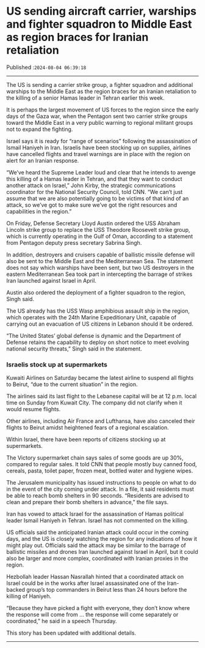 # US sending aircraft carrier, warships and fighter squadron to Middle East as region braces for Iranian retaliation

Published :`2024-08-04 06:39:18`

---

The US is sending a carrier strike group, a fighter squadron and additional warships to the Middle East as the region braces for an Iranian retaliation to the killing of a senior Hamas leader in Tehran earlier this week.

It is perhaps the largest movement of US forces to the region since the early days of the Gaza war, when the Pentagon sent two carrier strike groups toward the Middle East in a very public warning to regional militant groups not to expand the fighting.

Israel says it is ready for “range of scenarios” following the assassination of Ismail Haniyeh in Iran. Israelis have been stocking up on supplies, airlines have cancelled flights and travel warnings are in place with the region on alert for an Iranian response.

“We’ve heard the Supreme Leader loud and clear that he intends to avenge this killing of a Hamas leader in Tehran, and that they want to conduct another attack on Israel,” John Kirby, the strategic communications coordinator for the National Security Council, told CNN. “We can’t just assume that we are also potentially going to be victims of that kind of an attack, so we’ve got to make sure we’ve got the right resources and capabilities in the region.”

On Friday, Defense Secretary Lloyd Austin ordered the USS Abraham Lincoln strike group to replace the USS Theodore Roosevelt strike group, which is currently operating in the Gulf of Oman, according to a statement from Pentagon deputy press secretary Sabrina Singh.

In addition, destroyers and cruisers capable of ballistic missile defense will also be sent to the Middle East and the Mediterranean Sea. The statement does not say which warships have been sent, but two US destroyers in the eastern Mediterranean Sea took part in intercepting the barrage of strikes Iran launched against Israel in April.

Austin also ordered the deployment of a fighter squadron to the region, Singh said.

The US already has the USS Wasp amphibious assault ship in the region, which operates with the 24th Marine Expeditionary Unit, capable of carrying out an evacuation of US citizens in Lebanon should it be ordered.

“The United States’ global defense is dynamic and the Department of Defense retains the capability to deploy on short notice to meet evolving national security threats,” Singh said in the statement.

### Israelis stock up at supermarkets

Kuwaiti Airlines on Saturday became the latest airline to suspend all flights to Beirut, “due to the current situation” in the region.

The airlines said its last flight to the Lebanese capital will be at 12 p.m. local time on Sunday from Kuwait City. The company did not clarify when it would resume flights.

Other airlines, including Air France and Lufthansa, have also canceled their flights to Beirut amidst heightened fears of a regional escalation.

Within Israel, there have been reports of citizens stocking up at supermarkets.

The Victory supermarket chain says sales of some goods are up 30%, compared to regular sales. It told CNN that people mostly buy canned food, cereals, pasta, toilet paper, frozen meat, bottled water and hygiene wipes.

The Jerusalem municipality has issued instructions to people on what to do in the event of the city coming under attack. In a file, it said residents must be able to reach bomb shelters in 90 seconds. “Residents are advised to clean and prepare their bomb shelters in advance,” the file says.

Iran has vowed to attack Israel for the assassination of Hamas political leader Ismail Haniyeh in Tehran. Israel has not commented on the killing.

US officials said the anticipated Iranian attack could occur in the coming days, and the US is closely watching the region for any indications of how it might play out. Officials said the attack may be similar to the barrage of ballistic missiles and drones Iran launched against Israel in April, but it could also be larger and more complex, coordinated with Iranian proxies in the region.

Hezbollah leader Hassan Nasrallah hinted that a coordinated attack on Israel could be in the works after Israel assassinated one of the Iran-backed group’s top commanders in Beirut less than 24 hours before the killing of Haniyeh.

“Because they have picked a fight with everyone, they don’t know where the response will come from … the response will come separately or coordinated,” he said in a speech Thursday.

This story has been updated with additional details.

---

